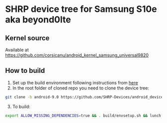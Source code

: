# SHRP device tree for Samsung S10e aka beyond0lte

## Kernel source 
Available at https://github.com/corsicanu/android_kernel_samsung_universal9820

## How to build
1. Set up the build environment following instructions from [here](https://shrp.github.io/#/guide?id=build-shrp)
2. In the root folder of cloned repo you need to clone the device tree:
```bash
git clone -b android-9.0 https://github.com/SHRP-Devices/android_device_samsung_beyond0lte.git device/samsung/beyond0lte
```
3. To build:
```bash
export ALLOW_MISSING_DEPENDENCIES=true && . build/envsetup.sh && lunch omni_beyond0lte-eng && mka recoveryimage -j128
```


